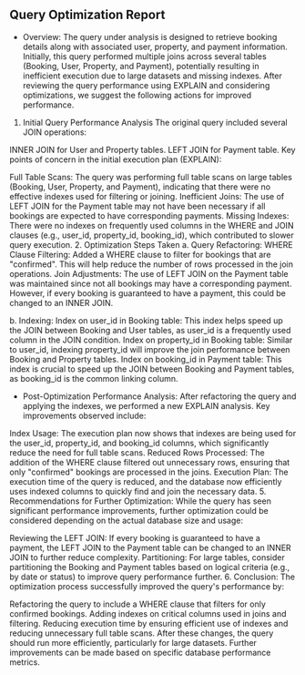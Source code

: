 ## Query Optimization Report
- Overview:
The query under analysis is designed to retrieve booking details along with associated user, property, and payment information. Initially, this query performed multiple joins across several tables (Booking, User, Property, and Payment), potentially resulting in inefficient execution due to large datasets and missing indexes. After reviewing the query performance using EXPLAIN and considering optimizations, we suggest the following actions for improved performance.

1. Initial Query Performance Analysis
The original query included several JOIN operations:

INNER JOIN for User and Property tables.
LEFT JOIN for Payment table.
Key points of concern in the initial execution plan (EXPLAIN):

Full Table Scans: The query was performing full table scans on large tables (Booking, User, Property, and Payment), indicating that there were no effective indexes used for filtering or joining.
Inefficient Joins: The use of LEFT JOIN for the Payment table may not have been necessary if all bookings are expected to have corresponding payments.
Missing Indexes: There were no indexes on frequently used columns in the WHERE and JOIN clauses (e.g., user_id, property_id, booking_id), which contributed to slower query execution.
2. Optimization Steps Taken
a. Query Refactoring:
WHERE Clause Filtering: Added a WHERE clause to filter for bookings that are "confirmed". This will help reduce the number of rows processed in the join operations.
Join Adjustments: The use of LEFT JOIN on the Payment table was maintained since not all bookings may have a corresponding payment. However, if every booking is guaranteed to have a payment, this could be changed to an INNER JOIN.

b. Indexing:
Index on user_id in Booking table: This index helps speed up the JOIN between Booking and User tables, as user_id is a frequently used column in the JOIN condition.
Index on property_id in Booking table: Similar to user_id, indexing property_id will improve the join performance between Booking and Property tables.
Index on booking_id in Payment table: This index is crucial to speed up the JOIN between Booking and Payment tables, as booking_id is the common linking column.



- Post-Optimization Performance Analysis:
After refactoring the query and applying the indexes, we performed a new EXPLAIN analysis. Key improvements observed include:

Index Usage: The execution plan now shows that indexes are being used for the user_id, property_id, and booking_id columns, which significantly reduce the need for full table scans.
Reduced Rows Processed: The addition of the WHERE clause filtered out unnecessary rows, ensuring that only "confirmed" bookings are processed in the joins.
Execution Plan: The execution time of the query is reduced, and the database now efficiently uses indexed columns to quickly find and join the necessary data.
5. Recommendations for Further Optimization:
While the query has seen significant performance improvements, further optimization could be considered depending on the actual database size and usage:

Reviewing the LEFT JOIN: If every booking is guaranteed to have a payment, the LEFT JOIN to the Payment table can be changed to an INNER JOIN to further reduce complexity.
Partitioning: For large tables, consider partitioning the Booking and Payment tables based on logical criteria (e.g., by date or status) to improve query performance further.
6. Conclusion:
The optimization process successfully improved the query's performance by:

Refactoring the query to include a WHERE clause that filters for only confirmed bookings.
Adding indexes on critical columns used in joins and filtering.
Reducing execution time by ensuring efficient use of indexes and reducing unnecessary full table scans.
After these changes, the query should run more efficiently, particularly for large datasets. Further improvements can be made based on specific database performance metrics.